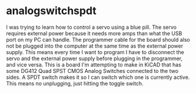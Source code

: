 # analogswitchspdt

I was trying to learn how to control a servo using a blue pill. The servo requires external power because it needs more amps than what the USB port on my PC can handle. The programmer cable for the board should also not be plugged into the computer at the same time as the external power supply. This means every time I want to program I have to disconnect the servo and the external power supply before plugging in the programmer, and vice versa. This is a board I'm attempting to make in KiCAD that has some DG412 Quad SPST CMOS Analog Switches connected to the two sides. A SPDT switch makes it so I can switch which one is currently active. This means no unplugging, just hitting the toggle switch.